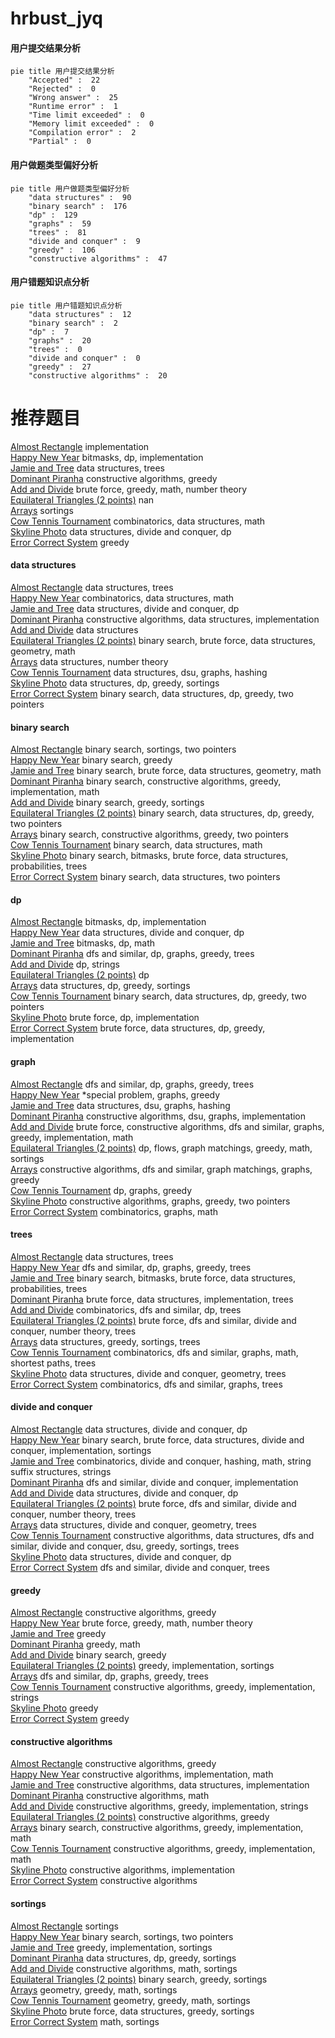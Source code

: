 # hrbust_jyq
<!-- tabs:start -->
#### **用户提交结果分析**

```mermaid
pie title 用户提交结果分析
    "Accepted" :  22
    "Rejected" :  0
    "Wrong answer" :  25
    "Runtime error" :  1
    "Time limit exceeded" :  0
    "Memory limit exceeded" :  0
    "Compilation error" :  2
    "Partial" :  0
```
#### **用户做题类型偏好分析**

```mermaid
pie title 用户做题类型偏好分析
    "data structures" :  90
    "binary search" :  176
    "dp" :  129
    "graphs" :  59
    "trees" :  81
    "divide and conquer" :  9
    "greedy" :  106
    "constructive algorithms" :  47
```
#### **用户错题知识点分析**

```mermaid
pie title 用户错题知识点分析
    "data structures" :  12
    "binary search" :  2
    "dp" :  7
    "graphs" :  20
    "trees" :  0
    "divide and conquer" :  0
    "greedy" :  27
    "constructive algorithms" :  20
```
<!-- tabs:end -->
# 推荐题目
[Almost Rectangle](http://codeforces.com/problemset/problem/1512/B)		implementation		  
[Happy New Year](http://codeforces.com/problemset/problem/1313/D)		bitmasks,
                        dp,
                        implementation		  
[Jamie and Tree](http://codeforces.com/problemset/problem/916/E)		data structures,
                        trees		  
[Dominant Piranha](http://codeforces.com/problemset/problem/1433/C)		constructive algorithms,
                        greedy		  
[Add and Divide](http://codeforces.com/problemset/problem/1485/A)		brute force,
                        greedy,
                        math,
                        number theory		  
[Equilateral Triangles (2 points)](https://codeforces.com/contest/1164/problem/P)		nan		  
[Arrays](http://codeforces.com/problemset/problem/572/A)		sortings		  
[Cow Tennis Tournament](http://codeforces.com/problemset/problem/283/E)		combinatorics,
                        data structures,
                        math		  
[Skyline Photo](http://codeforces.com/problemset/problem/1482/E)		data structures,
                        divide and conquer,
                        dp		  
[Error Correct System](http://codeforces.com/problemset/problem/527/B)		greedy		  
<!-- tabs:start -->
#### **data structures**
[Almost Rectangle](http://codeforces.com/problemset/problem/916/E)		data structures,
                        trees		  
[Happy New Year](http://codeforces.com/problemset/problem/283/E)		combinatorics,
                        data structures,
                        math		  
[Jamie and Tree](http://codeforces.com/problemset/problem/1482/E)		data structures,
                        divide and conquer,
                        dp		  
[Dominant Piranha](https://codeforces.com/contest/136/problem/C)		constructive algorithms,
                        data structures,
                        implementation		  
[Add and Divide](http://codeforces.com/problemset/problem/983/D)		data structures		  
[Equilateral Triangles (2 points)](http://codeforces.com/problemset/problem/1359/F)		binary search,
                        brute force,
                        data structures,
                        geometry,
                        math		  
[Arrays](https://codeforces.com/contest/871/problem/D)		data structures,
                        number theory		  
[Cow Tennis Tournament](http://codeforces.com/problemset/problem/1166/F)		data structures,
                        dsu,
                        graphs,
                        hashing		  
[Skyline Photo](http://codeforces.com/problemset/problem/777/B)		data structures,
                        dp,
                        greedy,
                        sortings		  
[Error Correct System](http://codeforces.com/problemset/problem/1492/C)		binary search,
                        data structures,
                        dp,
                        greedy,
                        two pointers		  
#### **binary search**
[Almost Rectangle](http://codeforces.com/problemset/problem/216/D)		binary search,
                        sortings,
                        two pointers		  
[Happy New Year](https://codeforces.com/contest/1169/problem/C)		binary search,
                        greedy		  
[Jamie and Tree](http://codeforces.com/problemset/problem/1359/F)		binary search,
                        brute force,
                        data structures,
                        geometry,
                        math		  
[Dominant Piranha](http://codeforces.com/problemset/problem/1348/D)		binary search,
                        constructive algorithms,
                        greedy,
                        implementation,
                        math		  
[Add and Divide](http://codeforces.com/problemset/problem/1251/D)		binary search,
                        greedy,
                        sortings		  
[Equilateral Triangles (2 points)](http://codeforces.com/problemset/problem/1492/C)		binary search,
                        data structures,
                        dp,
                        greedy,
                        two pointers		  
[Arrays](http://codeforces.com/problemset/problem/1463/D)		binary search,
                        constructive algorithms,
                        greedy,
                        two pointers		  
[Cow Tennis Tournament](http://codeforces.com/problemset/problem/1490/G)		binary search,
                        data structures,
                        math		  
[Skyline Photo](http://codeforces.com/problemset/problem/1479/D)		binary search,
                        bitmasks,
                        brute force,
                        data structures,
                        probabilities,
                        trees		  
[Error Correct System](http://codeforces.com/problemset/problem/1436/E)		binary search,
                        data structures,
                        two pointers		  
#### **dp**
[Almost Rectangle](http://codeforces.com/problemset/problem/1313/D)		bitmasks,
                        dp,
                        implementation		  
[Happy New Year](http://codeforces.com/problemset/problem/1482/E)		data structures,
                        divide and conquer,
                        dp		  
[Jamie and Tree](http://codeforces.com/problemset/problem/76/C)		bitmasks,
                        dp,
                        math		  
[Dominant Piranha](http://codeforces.com/problemset/problem/758/E)		dfs and similar,
                        dp,
                        graphs,
                        greedy,
                        trees		  
[Add and Divide](http://codeforces.com/problemset/problem/1163/D)		dp,
                        strings		  
[Equilateral Triangles (2 points)](http://codeforces.com/problemset/problem/698/A)		dp		  
[Arrays](http://codeforces.com/problemset/problem/777/B)		data structures,
                        dp,
                        greedy,
                        sortings		  
[Cow Tennis Tournament](http://codeforces.com/problemset/problem/1492/C)		binary search,
                        data structures,
                        dp,
                        greedy,
                        two pointers		  
[Skyline Photo](https://codeforces.com/contest/1457/problem/C)		brute force,
                        dp,
                        implementation		  
[Error Correct System](http://codeforces.com/problemset/problem/1491/C)		brute force,
                        data structures,
                        dp,
                        greedy,
                        implementation		  
#### **graph**
[Almost Rectangle](http://codeforces.com/problemset/problem/758/E)		dfs and similar,
                        dp,
                        graphs,
                        greedy,
                        trees		  
[Happy New Year](http://codeforces.com/problemset/problem/1346/D)		*special problem,
                        graphs,
                        greedy		  
[Jamie and Tree](http://codeforces.com/problemset/problem/1166/F)		data structures,
                        dsu,
                        graphs,
                        hashing		  
[Dominant Piranha](http://codeforces.com/problemset/problem/36/E)		constructive algorithms,
                        dsu,
                        graphs,
                        implementation		  
[Add and Divide](http://codeforces.com/problemset/problem/1487/C)		brute force,
                        constructive algorithms,
                        dfs and similar,
                        graphs,
                        greedy,
                        implementation,
                        math		  
[Equilateral Triangles (2 points)](http://codeforces.com/problemset/problem/1437/C)		dp,
                        flows,
                        graph matchings,
                        greedy,
                        math,
                        sortings		  
[Arrays](http://codeforces.com/problemset/problem/1470/D)		constructive algorithms,
                        dfs and similar,
                        graph matchings,
                        graphs,
                        greedy		  
[Cow Tennis Tournament](http://codeforces.com/problemset/problem/1476/C)		dp,
                        graphs,
                        greedy		  
[Skyline Photo](http://codeforces.com/problemset/problem/1304/D)		constructive algorithms,
                        graphs,
                        greedy,
                        two pointers		  
[Error Correct System](http://codeforces.com/problemset/problem/1475/C)		combinatorics,
                        graphs,
                        math		  
#### **trees**
[Almost Rectangle](http://codeforces.com/problemset/problem/916/E)		data structures,
                        trees		  
[Happy New Year](http://codeforces.com/problemset/problem/758/E)		dfs and similar,
                        dp,
                        graphs,
                        greedy,
                        trees		  
[Jamie and Tree](http://codeforces.com/problemset/problem/1479/D)		binary search,
                        bitmasks,
                        brute force,
                        data structures,
                        probabilities,
                        trees		  
[Dominant Piranha](http://codeforces.com/problemset/problem/1511/C)		brute force,
                        data structures,
                        implementation,
                        trees		  
[Add and Divide](http://codeforces.com/problemset/problem/1499/F)		combinatorics,
                        dfs and similar,
                        dp,
                        trees		  
[Equilateral Triangles (2 points)](http://codeforces.com/problemset/problem/1491/E)		brute force,
                        dfs and similar,
                        divide and conquer,
                        number theory,
                        trees		  
[Arrays](http://codeforces.com/problemset/problem/1466/D)		data structures,
                        greedy,
                        sortings,
                        trees		  
[Cow Tennis Tournament](http://codeforces.com/problemset/problem/1495/D)		combinatorics,
                        dfs and similar,
                        graphs,
                        math,
                        shortest paths,
                        trees		  
[Skyline Photo](http://codeforces.com/problemset/problem/1303/G)		data structures,
                        divide and conquer,
                        geometry,
                        trees		  
[Error Correct System](http://codeforces.com/problemset/problem/1454/E)		combinatorics,
                        dfs and similar,
                        graphs,
                        trees		  
#### **divide and conquer**
[Almost Rectangle](http://codeforces.com/problemset/problem/1482/E)		data structures,
                        divide and conquer,
                        dp		  
[Happy New Year](http://codeforces.com/problemset/problem/1461/D)		binary search,
                        brute force,
                        data structures,
                        divide and conquer,
                        implementation,
                        sortings		  
[Jamie and Tree](http://codeforces.com/problemset/problem/1466/G)		combinatorics,
                        divide and conquer,
                        hashing,
                        math,
                        string suffix structures,
                        strings		  
[Dominant Piranha](http://codeforces.com/problemset/problem/1490/D)		dfs and similar,
                        divide and conquer,
                        implementation		  
[Add and Divide](https://codeforces.com/contest/1483/problem/C)		data structures,
                        divide and conquer,
                        dp		  
[Equilateral Triangles (2 points)](http://codeforces.com/problemset/problem/1491/E)		brute force,
                        dfs and similar,
                        divide and conquer,
                        number theory,
                        trees		  
[Arrays](http://codeforces.com/problemset/problem/1303/G)		data structures,
                        divide and conquer,
                        geometry,
                        trees		  
[Cow Tennis Tournament](http://codeforces.com/problemset/problem/1494/D)		constructive algorithms,
                        data structures,
                        dfs and similar,
                        divide and conquer,
                        dsu,
                        greedy,
                        sortings,
                        trees		  
[Skyline Photo](http://codeforces.com/problemset/problem/1482/E)		data structures,
                        divide and conquer,
                        dp		  
[Error Correct System](http://codeforces.com/problemset/problem/566/C)		dfs and similar,
                        divide and conquer,
                        trees		  
#### **greedy**
[Almost Rectangle](http://codeforces.com/problemset/problem/1433/C)		constructive algorithms,
                        greedy		  
[Happy New Year](http://codeforces.com/problemset/problem/1485/A)		brute force,
                        greedy,
                        math,
                        number theory		  
[Jamie and Tree](http://codeforces.com/problemset/problem/527/B)		greedy		  
[Dominant Piranha](http://codeforces.com/problemset/problem/491/B)		greedy,
                        math		  
[Add and Divide](https://codeforces.com/contest/1169/problem/C)		binary search,
                        greedy		  
[Equilateral Triangles (2 points)](http://codeforces.com/problemset/problem/381/B)		greedy,
                        implementation,
                        sortings		  
[Arrays](http://codeforces.com/problemset/problem/758/E)		dfs and similar,
                        dp,
                        graphs,
                        greedy,
                        trees		  
[Cow Tennis Tournament](https://codeforces.com/contest/709/problem/C)		constructive algorithms,
                        greedy,
                        implementation,
                        strings		  
[Skyline Photo](http://codeforces.com/problemset/problem/802/A)		greedy		  
[Error Correct System](http://codeforces.com/problemset/problem/1157/C2)		greedy		  
#### **constructive algorithms**
[Almost Rectangle](http://codeforces.com/problemset/problem/1433/C)		constructive algorithms,
                        greedy		  
[Happy New Year](http://codeforces.com/problemset/problem/282/C)		constructive algorithms,
                        implementation,
                        math		  
[Jamie and Tree](https://codeforces.com/contest/136/problem/C)		constructive algorithms,
                        data structures,
                        implementation		  
[Dominant Piranha](http://codeforces.com/problemset/problem/899/D)		constructive algorithms,
                        math		  
[Add and Divide](https://codeforces.com/contest/709/problem/C)		constructive algorithms,
                        greedy,
                        implementation,
                        strings		  
[Equilateral Triangles (2 points)](http://codeforces.com/problemset/problem/226/D)		constructive algorithms,
                        greedy		  
[Arrays](http://codeforces.com/problemset/problem/1348/D)		binary search,
                        constructive algorithms,
                        greedy,
                        implementation,
                        math		  
[Cow Tennis Tournament](https://codeforces.com/contest/709/problem/D)		constructive algorithms,
                        greedy,
                        implementation,
                        math		  
[Skyline Photo](http://codeforces.com/problemset/problem/1054/C)		constructive algorithms,
                        implementation		  
[Error Correct System](https://codeforces.com/contest/1262/problem/B)		constructive algorithms		  
#### **sortings**
[Almost Rectangle](http://codeforces.com/problemset/problem/572/A)		sortings		  
[Happy New Year](http://codeforces.com/problemset/problem/216/D)		binary search,
                        sortings,
                        two pointers		  
[Jamie and Tree](http://codeforces.com/problemset/problem/381/B)		greedy,
                        implementation,
                        sortings		  
[Dominant Piranha](http://codeforces.com/problemset/problem/777/B)		data structures,
                        dp,
                        greedy,
                        sortings		  
[Add and Divide](http://codeforces.com/problemset/problem/1110/E)		constructive algorithms,
                        math,
                        sortings		  
[Equilateral Triangles (2 points)](http://codeforces.com/problemset/problem/1251/D)		binary search,
                        greedy,
                        sortings		  
[Arrays](https://codeforces.com/contest/1496/problem/C)		geometry,
                        greedy,
                        math,
                        sortings		  
[Cow Tennis Tournament](http://codeforces.com/problemset/problem/1495/A)		geometry,
                        greedy,
                        math,
                        sortings		  
[Skyline Photo](http://codeforces.com/problemset/problem/1497/A)		brute force,
                        data structures,
                        greedy,
                        sortings		  
[Error Correct System](http://codeforces.com/problemset/problem/1427/A)		math,
                        sortings		  
<!-- tabs:end -->
